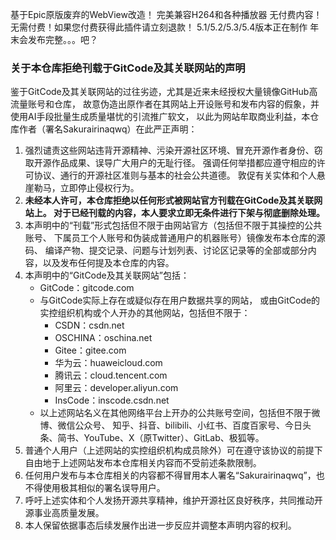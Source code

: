 基于Epic原版废弃的WebView改造！
完美兼容H264和各种播放器
无付费内容！无需付费！如果您付费获得此插件请立刻退款！
5.1/5.2/5.3/5.4版本正在制作 年末会发布完整。。。吧？

### 关于本仓库拒绝刊载于GitCode及其关联网站的声明

鉴于GitCode及其关联网站的过往劣迹，尤其是近来未经授权大量镜像GitHub高流量账号和仓库，
故意伪造出原作者在其网站上开设账号和发布内容的假象，并使用AI手段批量生成质量堪忧的引流推广软文，
以此为网站牟取商业利益，本仓库作者（署名Sakurairinaqwq）在此严正声明：

1. 强烈谴责这些网站违背开源精神、污染开源社区环境、冒充开源作者身份、窃取开源作品成果、误导广大用户的无耻行径。
   强调任何举措都应遵守相应的许可协议、通行的开源社区准则与基本的社会公共道德。
   敦促有关实体和个人悬崖勒马，立即停止侵权行为。
2. **未经本人许可，本仓库拒绝以任何形式被网站官方刊载在GitCode及其关联网站上。
   对于已经刊载的内容，本人要求立即无条件进行下架与彻底删除处理。**
3. 本声明中的“刊载”形式包括但不限于由网站官方（包括但不限于其操控的公共账号、
   下属员工个人账号和伪装成普通用户的机器账号）镜像发布本仓库的源码、
   编译产物、提交记录、问题与计划列表、讨论区记录等的全部或部分内容，以及发布任何提及本仓库的内容。
4. 本声明中的“GitCode及其关联网站”包括：
    - GitCode：gitcode.com
    - 与GitCode实际上存在或疑似存在用户数据共享的网站，
      或由GitCode的实控组织机构或个人开办的其他网站，包括但不限于：
        - CSDN：csdn.net
        - OSCHINA：oschina.net
        - Gitee：gitee.com
        - 华为云：huaweicloud.com
        - 腾讯云：cloud.tencent.com
        - 阿里云：developer.aliyun.com
        - InsCode：inscode.csdn.net
    - 以上述网站名义在其他网络平台上开办的公共账号空间，包括但不限于微博、微信公众号、
      知乎、抖音、bilibili、小红书、百度百家号、今日头条、简书、YouTube、X（原Twitter）、GitLab、极狐等。
5. 普通个人用户（上述网站的实控组织机构成员除外）可在遵守该协议的前提下自由地于上述网站发布本仓库相关内容而不受前述条款限制。
6. 任何用户发布与本仓库相关的内容都不得冒用本人署名“Sakurairinaqwq”，也不得使用极其相似的署名误导用户。
7. 呼吁上述实体和个人发扬开源共享精神，维护开源社区良好秩序，共同推动开源事业高质量发展。
8. 本人保留依据事态后续发展作出进一步反应并调整本声明内容的权利。
